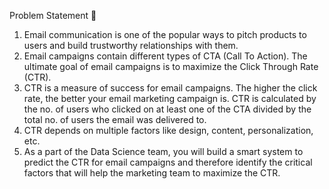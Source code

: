 Problem Statement 🧠

1. Email communication is one of the popular ways to pitch products to users and build trustworthy relationships with them.
2. Email campaigns contain different types of CTA (Call To Action). The ultimate goal of email campaigns is to maximize the Click Through Rate (CTR).
3. CTR is a measure of success for email campaigns. The higher the click rate, the better your email marketing campaign is. CTR is calculated by the no. of users who clicked on at least one of the CTA divided by the total no. of users the email was delivered to.
4. CTR depends on multiple factors like design, content, personalization, etc.
5. As a part of the Data Science team, you will build a smart system to predict the CTR for email campaigns and therefore identify the critical factors that will help the marketing team to maximize the CTR.
